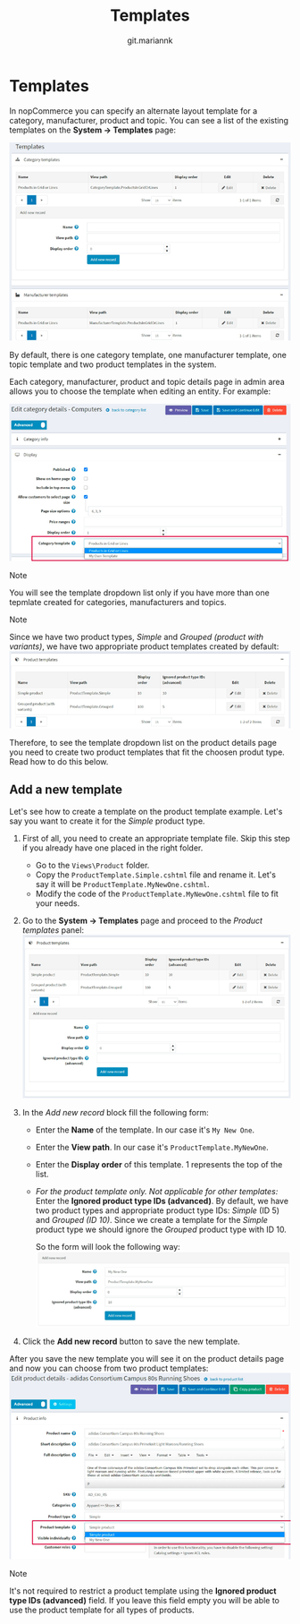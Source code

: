 ﻿---
title: Templates
uid: en/running-your-store/system-administration/templates
author: git.mariannk
---

# Templates

In nopCommerce you can specify an alternate layout template for a category, manufacturer, product and topic. You can see a list of the existing templates on the **System → Templates** page:

![Templates](_static/templates/templates.jpg)

By default, there is one category template, one manufacturer template, one topic template and two product templates in the system.

Each category, manufacturer, product and topic details page in admin area allows you to choose the template when editing an entity. For example:

![Category templates](_static/templates/category-templates.jpg)

> [!NOTE]
>
> You will see the template dropdown list only if you have more than one tepmlate created for categories, manufacturers and topics.

> [!NOTE]
>
> Since we have two product types, *Simple* and *Grouped (product with variants)*, we have two appropriate product templates created by default:
> ![Product templates list](_static/templates/product-templates-list.jpg)
> 
> Therefore, to see the template dropdown list on the product details page you need to create two product templates that fit the choosen produt type. Read how to do this below.

## Add a new template

Let's see how to create a template on the product template example. Let's say you want to create it for the *Simple* product type.

1. First of all, you need to create an appropriate template file. Skip this step if you already have one placed in the right folder. 
	
	- Go to the `Views\Product` folder.
	- Copy the `ProductTemplate.Simple.cshtml` file and rename it. Let's say it will be `ProductTemplate.MyNewOne.cshtml`.
	- Modify the code of the `ProductTemplate.MyNewOne.cshtml` file to fit your needs.

2. Go to the **System → Templates** page and proceed to the *Product templates* panel:
![Create a product template](_static/templates/product-templates-with-form.jpg)

3. In the *Add new record* block fill the following form:
	- Enter the **Name** of the template. In our case it's `My New One`.
	- Enter the **View path**. In our case it's `ProductTemplate.MyNewOne`.
	- Enter the **Display order** of this template. 1 represents the top of the list.
	- *For the product template only. Not applicable for other templates:* Enter the **Ignored product type IDs (advanced)**. By default, we have two product types and appropriate product type IDs: *Simple* (ID 5) and *Grouped (ID 10)*. Since we create a template for the *Simple* product type we should ignore the *Grouped* product type with ID 10.

		So the form will look the following way:
		![Form](_static/templates/form.jpg)

4. Click the **Add new record** button to save the new template.

After you save the new template you will see it on the product details page and now you can choose from two product templates:
![Product details page](_static/templates/choose.jpg)

> [!NOTE]
>
> It's not required to restrict a product template using the **Ignored product type IDs (advanced)** field. If you leave this field empty you will be able to use the product template for all types of products.